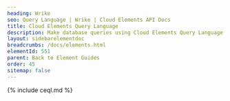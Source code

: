 ```yaml
---
heading: Wrike
seo: Query Language | Wrike | Cloud Elements API Docs
title: Cloud Elements Query Language
description: Make database queries using Cloud Elements Query Language.
layout: sidebarelementdoc
breadcrumbs: /docs/elements.html
elementId: 551
parent: Back to Element Guides
order: 45
sitemap: false
---
```


{% include ceql.md %}
